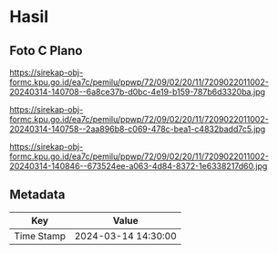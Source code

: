 # Hasil

## Foto C Plano

https://sirekap-obj-formc.kpu.go.id/ea7c/pemilu/ppwp/72/09/02/20/11/7209022011002-20240314-140708--6a8ce37b-d0bc-4e19-b159-787b6d3320ba.jpg

https://sirekap-obj-formc.kpu.go.id/ea7c/pemilu/ppwp/72/09/02/20/11/7209022011002-20240314-140758--2aa896b8-c069-478c-bea1-c4832badd7c5.jpg

https://sirekap-obj-formc.kpu.go.id/ea7c/pemilu/ppwp/72/09/02/20/11/7209022011002-20240314-140846--673524ee-a063-4d84-8372-1e6338217d60.jpg


## Metadata

| Key        | Value               |
| ---------- | ------------------- |
| Time Stamp | 2024-03-14 14:30:00 |



